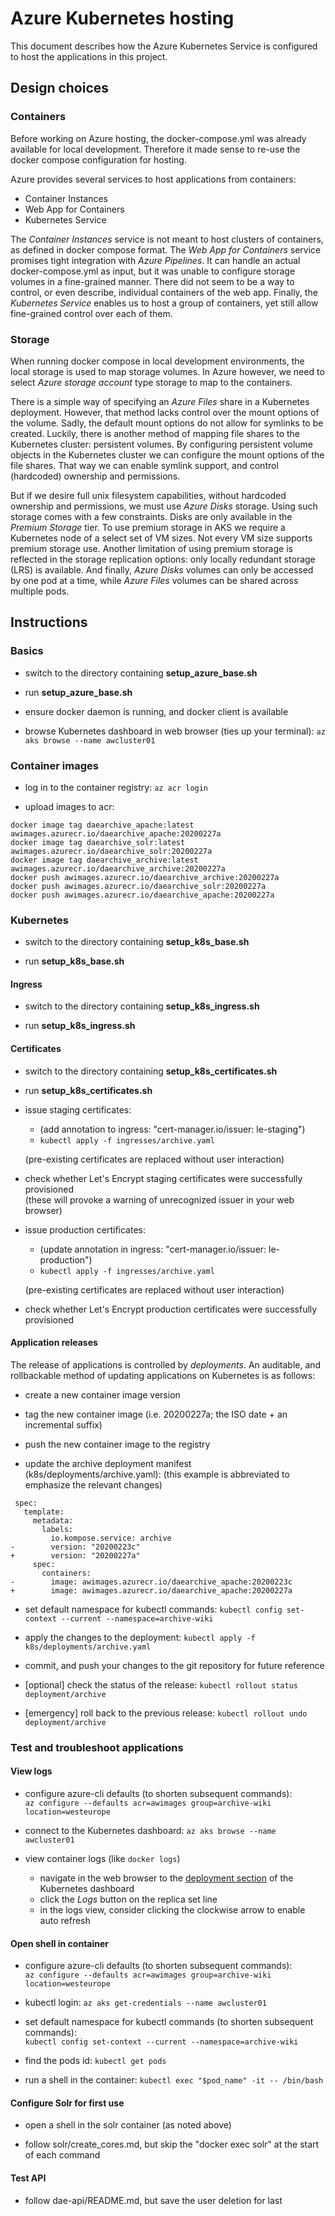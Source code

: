 # Azure Kubernetes hosting

This document describes how the Azure Kubernetes Service is configured to host the applications in this project.

## Design choices

### Containers

Before working on Azure hosting, the docker-compose.yml was already available for local development. Therefore it made sense to re-use the docker compose configuration for hosting.

Azure provides several services to host applications from containers:
* Container Instances
* Web App for Containers
* Kubernetes Service

The _Container Instances_ service is not meant to host clusters of containers, as defined in docker compose format. The _Web App for Containers_ service promises tight integration with _Azure Pipelines_. It can handle an actual docker-compose.yml as input, but it was unable to configure storage volumes in a fine-grained manner. There did not seem to be a way to control, or even describe, individual containers of the web app. Finally, the _Kubernetes Service_ enables us to host a group of containers, yet still allow fine-grained control over each of them.

### Storage

When running docker compose in local development environments, the local storage is used to map storage volumes. In Azure however, we need to select _Azure storage account_ type storage to map to the containers.

There is a simple way of specifying an _Azure Files_ share in a Kubernetes deployment. However, that method lacks control over the mount options of the volume. Sadly, the default mount options do not allow for symlinks to be created. Luckily, there is another method of mapping file shares to the Kubernetes cluster: persistent volumes. By configuring persistent volume objects in the Kubernetes cluster we can configure the mount options of the file shares. That way we can enable symlink support, and control (hardcoded) ownership and permissions.

But if we desire full unix filesystem capabilities, without hardcoded ownership and permissions, we must use _Azure Disks_ storage. Using such storage comes with a few constraints. Disks are only available in the _Premium Storage_ tier. To use premium storage in AKS we require a Kubernetes node of a select set of VM sizes. Not every VM size supports premium storage use. Another limitation of using premium storage is reflected in the storage replication options: only locally redundant storage (LRS) is available. And finally, _Azure Disks_ volumes can only be accessed by one pod at a time, while _Azure Files_ volumes can be shared across multiple pods.

## Instructions

### Basics

* switch to the directory containing **setup_azure_base.sh**

* run **setup_azure_base.sh**

* ensure docker daemon is running, and docker client is available

* browse Kubernetes dashboard in web browser (ties up your terminal):
`az aks browse --name awcluster01`

### Container images

* log in to the container registry: `az acr login`

* upload images to acr:

```
docker image tag daearchive_apache:latest awimages.azurecr.io/daearchive_apache:20200227a
docker image tag daearchive_solr:latest awimages.azurecr.io/daearchive_solr:20200227a
docker image tag daearchive_archive:latest awimages.azurecr.io/daearchive_archive:20200227a
docker push awimages.azurecr.io/daearchive_archive:20200227a
docker push awimages.azurecr.io/daearchive_solr:20200227a
docker push awimages.azurecr.io/daearchive_apache:20200227a
```

### Kubernetes

* switch to the directory containing **setup_k8s_base.sh**

* run **setup_k8s_base.sh**

#### Ingress

* switch to the directory containing **setup_k8s_ingress.sh**

* run **setup_k8s_ingress.sh**

#### Certificates

* switch to the directory containing **setup_k8s_certificates.sh**

* run **setup_k8s_certificates.sh**

* issue staging certificates:
  * (add annotation to ingress: "cert-manager.io/issuer: le-staging")
  * `kubectl apply -f ingresses/archive.yaml`

  (pre-existing certificates are replaced without user interaction)

* check whether Let's Encrypt staging certificates were successfully provisioned  
  (these will provoke a warning of unrecognized issuer in your web browser)

* issue production certificates:
  * (update annotation in ingress: "cert-manager.io/issuer: le-production")
  * `kubectl apply -f ingresses/archive.yaml`

  (pre-existing certificates are replaced without user interaction)

* check whether Let's Encrypt production certificates were successfully provisioned

#### Application releases

The release of applications is controlled by _deployments_. An auditable, and rollbackable method of updating applications on Kubernetes is as follows:

* create a new container image version

* tag the new container image (i.e. 20200227a; the ISO date + an incremental suffix)

* push the new container image to the registry

* update the archive deployment manifest (k8s/deployments/archive.yaml):
(this example is abbreviated to emphasize the relevant changes)

```
 spec:
   template:
     metadata:
       labels:
         io.kompose.service: archive
-        version: "20200223c"
+        version: "20200227a"
     spec:
       containers:
-        image: awimages.azurecr.io/daearchive_apache:20200223c
+        image: awimages.azurecr.io/daearchive_apache:20200227a
```

* set default namespace for kubectl commands:
`kubectl config set-context --current --namespace=archive-wiki`

* apply the changes to the deployment:
`kubectl apply -f k8s/deployments/archive.yaml`

* commit, and push your changes to the git repository for future reference

* [optional] check the status of the release:
`kubectl rollout status deployment/archive`

* [emergency] roll back to the previous release:
`kubectl rollout undo deployment/archive`

### Test and troubleshoot applications

#### View logs

* configure azure-cli defaults (to shorten subsequent commands):  
  `az configure --defaults acr=awimages group=archive-wiki location=westeurope`

* connect to the Kubernetes dashboard:
`az aks browse --name awcluster01`

* view container logs (like `docker logs`)
  * navigate in the web browser to the [deployment section](http://127.0.0.1:8001/api/v1/namespaces/kube-system/services/http:kubernetes-dashboard:/proxy/#!/deployment/archive-wiki/archive?namespace=archive-wiki) of the Kubernetes dashboard
  * click the _Logs_ button on the replica set line
  * in the logs view, consider clicking the clockwise arrow to enable auto refresh

#### Open shell in container

* configure azure-cli defaults (to shorten subsequent commands):  
  `az configure --defaults acr=awimages group=archive-wiki location=westeurope`

* kubectl login:
`az aks get-credentials --name awcluster01`

* set default namespace for kubectl commands (to shorten subsequent commands):  
  `kubectl config set-context --current --namespace=archive-wiki`

* find the pods id:
`kubectl get pods`

* run a shell in the container:
`kubectl exec "$pod_name" -it -- /bin/bash`

#### Configure Solr for first use

* open a shell in the solr container (as noted above)

* follow solr/create_cores.md, but skip the "docker exec solr" at the start of each command

#### Test API

* follow dae-api/README.md, but save the user deletion for last
